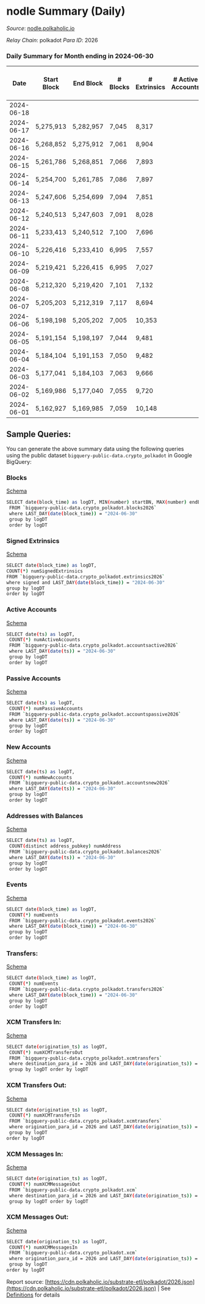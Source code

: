 # nodle Summary (Daily)

_Source_: [nodle.polkaholic.io](https://nodle.polkaholic.io)

*Relay Chain*: polkadot
*Para ID*: 2026



### Daily Summary for Month ending in 2024-06-30


| Date    | Start Block | End Block | # Blocks | # Extrinsics | # Active Accounts | # Passive Accounts | # New Accounts | # Addresses | # Events  | # Transfers ($USD) | # XCM Transfers In ($USD) | # XCM Transfers Out ($USD) | # XCM In | # XCM Out | Issues |
|---------|-------------|-----------|----------|--------------|-------------------|--------------------|----------------|-------------|-----------|--------------------|---------------------------|----------------------------|----------|-----------|--------|
| 2024-06-18 |  |  |  |  |  |  |  |  |  |   |   |   |  |  |  |
| 2024-06-17 | 5,275,913 | 5,282,957 | 7,045 | 8,317 |  |  |  | 1,201,515 | 349,844 | 280,847  |   |   |  |  |  |
| 2024-06-16 | 5,268,852 | 5,275,912 | 7,061 | 8,904 |  |  |  | 1,200,192 | 349,182 | 275,235  |   |   |  |  |  |
| 2024-06-15 | 5,261,786 | 5,268,851 | 7,066 | 7,893 |  |  |  | 1,198,750 | 338,376 | 270,304 ($273.97) |   |   |  |  |  |
| 2024-06-14 | 5,254,700 | 5,261,785 | 7,086 | 7,897 |  |  |  | 1,197,024 | 343,156 | 275,580  |   |   |  |  |  |
| 2024-06-13 | 5,247,606 | 5,254,699 | 7,094 | 7,851 |  |  |  | 1,195,321 | 324,753 | 258,123 ($0.31) |   |   |  |  |  |
| 2024-06-12 | 5,240,513 | 5,247,603 | 7,091 | 8,028 |  |  |  | 1,193,628 | 314,687 | 245,613 ($84.44) |   |   |  |  |  |
| 2024-06-11 | 5,233,413 | 5,240,512 | 7,100 | 7,696 |  |  |  | 1,191,460 | 285,839 | 218,322 ($2.02) |   |   |  |  |  |
| 2024-06-10 | 5,226,416 | 5,233,410 | 6,995 | 7,557 |  |  |  | 1,189,412 | 225,323 | 158,816 ($155.05) |   |   |  |  |  |
| 2024-06-09 | 5,219,421 | 5,226,415 | 6,995 | 7,027 |  |  |  | 1,186,977 | 144,133 | 83,000  |   |   |  |  |  |
| 2024-06-08 | 5,212,320 | 5,219,420 | 7,101 | 7,132 |  |  |  | 1,185,385 | 110,082 | 48,199 ($285.93) |   |   |  |  |  |
| 2024-06-07 | 5,205,203 | 5,212,319 | 7,117 | 8,694 |  |  |  | 1,184,553 | 92,421 | 20,673  |   |   |  |  |  |
| 2024-06-06 | 5,198,198 | 5,205,202 | 7,005 | 10,353 |  |  |  | 1,186,217 | 314,666 | 233,037  |   |   |  |  |  |
| 2024-06-05 | 5,191,154 | 5,198,197 | 7,044 | 9,481 |  |  |  | 1,186,553 | 401,508 | 325,113  |   |   |  |  |  |
| 2024-06-04 | 5,184,104 | 5,191,153 | 7,050 | 9,482 |  |  |  | 1,185,197 | 401,785 | 325,255 ($77.45) |   |   |  |  |  |
| 2024-06-03 | 5,177,041 | 5,184,103 | 7,063 | 9,666 |  |  |  | 1,183,618 | 409,066 | 331,186 ($0.14) |   |   |  |  |  |
| 2024-06-02 | 5,169,986 | 5,177,040 | 7,055 | 9,720 |  |  |  | 1,181,899 | 399,539 | 321,382 ($2.36) |   |   |  |  |  |
| 2024-06-01 | 5,162,927 | 5,169,985 | 7,059 | 10,148 |  |  |  | 1,180,469 | 405,074 | 321,665 ($32.45) |   |   |  |  |  |

## Sample Queries:
You can generate the above summary data using the following queries using the public dataset `bigquery-public-data.crypto_polkadot` in Google BigQuery:


### Blocks 

[Schema](https://github.com/colorfulnotion/substrate-etl/blob/main/schema/blocks.json)

```bash
SELECT date(block_time) as logDT, MIN(number) startBN, MAX(number) endBN, COUNT(*) numBlocks 
 FROM `bigquery-public-data.crypto_polkadot.blocks2026`  
 where LAST_DAY(date(block_time)) = "2024-06-30" 
 group by logDT 
 order by logDT
```

### Signed Extrinsics 

[Schema](https://github.com/colorfulnotion/substrate-etl/blob/main/schema/extrinsics.json)

```bash
SELECT date(block_time) as logDT, 
COUNT(*) numSignedExtrinsics 
FROM `bigquery-public-data.crypto_polkadot.extrinsics2026`  
where signed and LAST_DAY(date(block_time)) = "2024-06-30" 
group by logDT 
order by logDT
```

### Active Accounts 

[Schema](https://github.com/colorfulnotion/substrate-etl/blob/main/schema/accountsactive.json)

```bash
SELECT date(ts) as logDT, 
 COUNT(*) numActiveAccounts 
 FROM `bigquery-public-data.crypto_polkadot.accountsactive2026` 
 where LAST_DAY(date(ts)) = "2024-06-30" 
 group by logDT 
 order by logDT
```

### Passive Accounts 

[Schema](https://github.com/colorfulnotion/substrate-etl/blob/main/schema/accountspassive.json)

```bash
SELECT date(ts) as logDT, 
 COUNT(*) numPassiveAccounts 
 FROM `bigquery-public-data.crypto_polkadot.accountspassive2026` 
 where LAST_DAY(date(ts)) = "2024-06-30" 
 group by logDT 
 order by logDT
```

### New Accounts 

[Schema](https://github.com/colorfulnotion/substrate-etl/blob/main/schema/accountsnew.json)

```bash
SELECT date(ts) as logDT, 
 COUNT(*) numNewAccounts 
 FROM `bigquery-public-data.crypto_polkadot.accountsnew2026` 
 where LAST_DAY(date(ts)) = "2024-06-30" 
 group by logDT
 order by logDT
```

### Addresses with Balances 

[Schema](https://github.com/colorfulnotion/substrate-etl/blob/main/schema/balances.json)

```bash
SELECT date(ts) as logDT,
 COUNT(distinct address_pubkey) numAddress 
 FROM `bigquery-public-data.crypto_polkadot.balances2026` 
 where LAST_DAY(date(ts)) = "2024-06-30" 
 group by logDT 
 order by logDT
```

### Events 

[Schema](https://github.com/colorfulnotion/substrate-etl/blob/main/schema/events.json)

```bash
SELECT date(block_time) as logDT, 
 COUNT(*) numEvents 
 FROM `bigquery-public-data.crypto_polkadot.events2026` 
 where LAST_DAY(date(block_time)) = "2024-06-30" 
 group by logDT 
 order by logDT
```

### Transfers:

[Schema](https://github.com/colorfulnotion/substrate-etl/blob/main/schema/transfers.json)

```bash
SELECT date(block_time) as logDT, 
 COUNT(*) numEvents 
 FROM `bigquery-public-data.crypto_polkadot.transfers2026` 
 where LAST_DAY(date(block_time)) = "2024-06-30" 
 group by logDT 
 order by logDT
```

### XCM Transfers In: 

[Schema](https://github.com/colorfulnotion/substrate-etl/blob/main/schema/xcmtransfers.json)

```bash
SELECT date(origination_ts) as logDT, 
 COUNT(*) numXCMTransfersOut 
 FROM `bigquery-public-data.crypto_polkadot.xcmtransfers` 
 where destination_para_id = 2026 and LAST_DAY(date(origination_ts)) = "2024-06-30" 
 group by logDT order by logDT
```

### XCM Transfers Out: 

[Schema](https://github.com/colorfulnotion/substrate-etl/blob/main/schema/xcmtransfers.json)

```bash
SELECT date(origination_ts) as logDT, 
 COUNT(*) numXCMTransfersIn 
 FROM `bigquery-public-data.crypto_polkadot.xcmtransfers` 
 where origination_para_id = 2026 and LAST_DAY(date(origination_ts)) = "2024-06-30" 
 group by logDT 
order by logDT
```

### XCM Messages In: 

[Schema](https://github.com/colorfulnotion/substrate-etl/blob/main/schema/xcm.json)

```bash
SELECT date(origination_ts) as logDT, 
 COUNT(*) numXCMMessagesOut 
 FROM `bigquery-public-data.crypto_polkadot.xcm` 
 where destination_para_id = 2026 and LAST_DAY(date(origination_ts)) = "2024-06-30" 
 group by logDT order by logDT
```

### XCM Messages Out: 

[Schema](https://github.com/colorfulnotion/substrate-etl/blob/main/schema/xcm.json)

```bash
SELECT date(origination_ts) as logDT, 
 COUNT(*) numXCMMessagesIn 
 FROM `bigquery-public-data.crypto_polkadot.xcm` 
 where origination_para_id = 2026 and LAST_DAY(date(origination_ts)) = "2024-06-30" 
 group by logDT 
order by logDT
```


Report source: [https://cdn.polkaholic.io/substrate-etl/polkadot/2026.json](https://cdn.polkaholic.io/substrate-etl/polkadot/2026.json) | See [Definitions](/DEFINITIONS.md) for details
